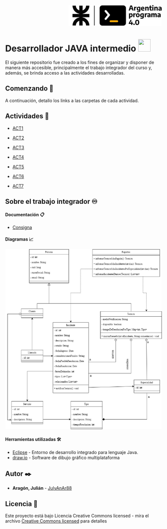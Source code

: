    <p align="right">
   <img src="/files/AP_UTN_Compacto_00.png">
   </p>

# Desarrollador JAVA intermedio <img src="https://pic.sopili.net/pub/emoji/noto-emoji/png/128/emoji_u2615.png" width=40 height=40>

El siguiente repositorio fue creado a los fines de organizar y disponer de manera más accesible, principalmente el trabajo integrador del curso y, además, se brinda acceso a las actividades desarrolladas.

## Comenzando 🚀

A continuación, detallo los links a las carpetas de cada actividad.

## Actividades 📂

* [ACT1](https://github.com/JulyAnAr88/JAVArgProg/tree/main/ACT1)

* [ACT2](https://github.com/JulyAnAr88/JAVArgProg/tree/main/ACT2)

* [ACT3](https://github.com/JulyAnAr88/JAVArgProg/tree/main/ACT3)

* [ACT4](https://github.com/JulyAnAr88/JAVArgProg/tree/main/ACT4)

* [ACT5](https://github.com/JulyAnAr88/JAVArgProg/tree/main/ACT5)

* [ACT6](https://github.com/JulyAnAr88/JAVArgProg/tree/main/ACT6)

* [ACT7](https://github.com/JulyAnAr88/JAVArgProg/tree/main/ACT7)

## Sobre el trabajo integrador ♾

#### Documentación 📋 

* [Consigna](/files/JAVA%20-%20Consigna%20Trabajo%20Práctico%20Integrador_.pdf)

#### Diagramas 📈

   <p align="center">
   <img src="/modelo/TP-integrador.drawio.png">
   </p>

#### Herramientas utilizadas 🛠️

* [Eclipse](https://eclipseide.org/) -  Entorno de desarrollo integrado para lenguaje Java.
* [draw.io](https://app.diagrams.net/) - Software de dibujo gráfico multiplataforma

## Autor ✒️

* **Aragón, Julián** - [JulyAnAr88](https://github.com/JulyAnAr88)

## Licencia 📄

Este proyecto está bajo Licencia Creative Commons licensed - mira el archivo [Creative Commons licensed](/LICENSE) para detalles
